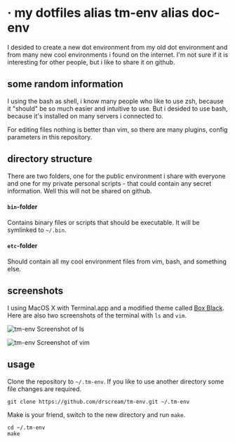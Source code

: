 # · my dotfiles alias tm-env alias doc-env

I desided to create a new dot environment from my old dot environment
and from many new cool environments i found on the internet. I'm not
sure if it is interesting for other people, but i like to share it on
github.

## some random information

I using the bash as shell, i know many people who like to use zsh,
because it "should" be so much easier and intuitive to use. But i
desided to use bash, because it's installed on many servers i 
connected to.

For editing files nothing is better than vim, so there are many
plugins, config parameters in this repository.

## directory structure

There are two folders, one for the public environment i share with
everyone and one for my private personal scripts - that could contain
any secret information. Well this will not be shared on github.

#### `bin`-folder

Contains binary files or scripts that should be executable. It will
be symlinked to `~/.bin`.

#### `etc`-folder

Should contain all my cool environment files from vim, bash, and
something else.

## screenshots

I using MacOS X with Terminal.app and a modified theme called
[Box Black](https://gist.github.com/3849042). Here are also two screenshots of
the terminal with `ls` and `vim`.

![tm-env Screenshot of ls](http://up.frubar.net/2307/tm-env_ls.png)

![tm-env Screenshot of vim](http://up.frubar.net/2308/tm-env_vim.png)

## usage

Clone the repository to `~/.tm-env`. If you like to use another directory some
file changes are required.

    git clone https://github.com/drscream/tm-env.git ~/.tm-env

Make is your friend, switch to the new directory and run `make`.

	cd ~/.tm-env
	make
